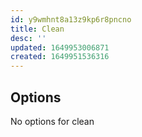 ```yaml
---
id: y9wmhnt8a13z9kp6r8pncno
title: Clean
desc: ''
updated: 1649953006871
created: 1649951536316
---
```


## Options

No options for clean
